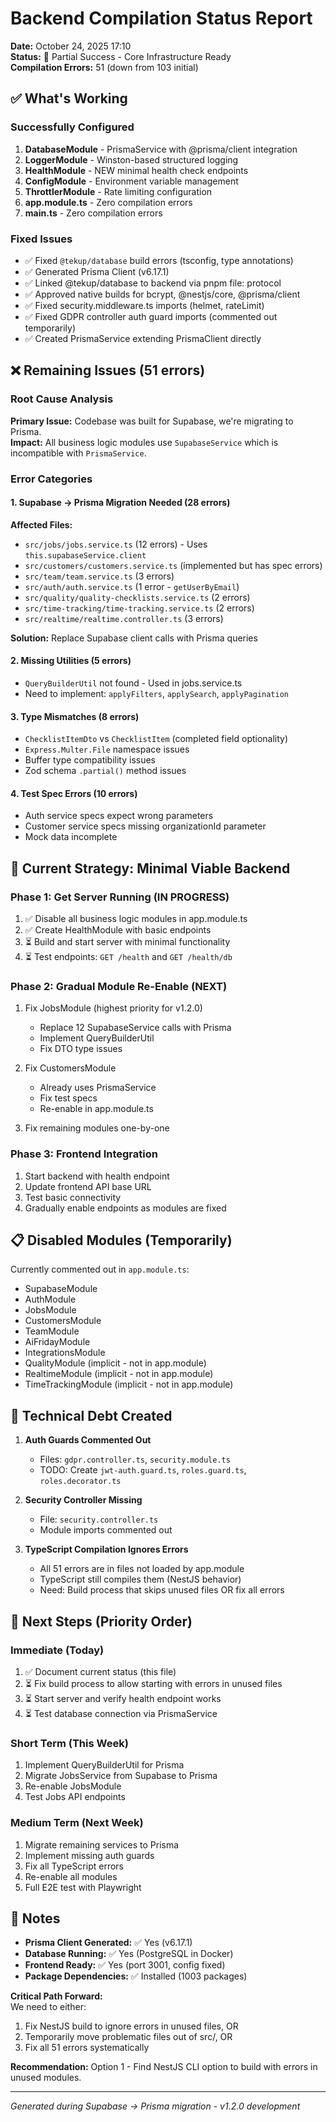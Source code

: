 # Backend Compilation Status Report
**Date:** October 24, 2025 17:10  
**Status:** 🚧 Partial Success - Core Infrastructure Ready  
**Compilation Errors:** 51 (down from 103 initial)

## ✅ What's Working

### Successfully Configured
1. **DatabaseModule** - PrismaService with @prisma/client integration
2. **LoggerModule** - Winston-based structured logging
3. **HealthModule** - NEW minimal health check endpoints
4. **ConfigModule** - Environment variable management
5. **ThrottlerModule** - Rate limiting configuration
6. **app.module.ts** - Zero compilation errors
7. **main.ts** - Zero compilation errors

### Fixed Issues
- ✅ Fixed `@tekup/database` build errors (tsconfig, type annotations)
- ✅ Generated Prisma Client (v6.17.1)
- ✅ Linked @tekup/database to backend via pnpm file: protocol
- ✅ Approved native builds for bcrypt, @nestjs/core, @prisma/client
- ✅ Fixed security.middleware.ts imports (helmet, rateLimit)
- ✅ Fixed GDPR controller auth guard imports (commented out temporarily)
- ✅ Created PrismaService extending PrismaClient directly

## ❌ Remaining Issues (51 errors)

### Root Cause Analysis
**Primary Issue:** Codebase was built for Supabase, we're migrating to Prisma.  
**Impact:** All business logic modules use `SupabaseService` which is incompatible with `PrismaService`.

### Error Categories

#### 1. Supabase → Prisma Migration Needed (28 errors)
**Affected Files:**
- `src/jobs/jobs.service.ts` (12 errors) - Uses `this.supabaseService.client`
- `src/customers/customers.service.ts` (implemented but has spec errors)
- `src/team/team.service.ts` (3 errors)
- `src/auth/auth.service.ts` (1 error - `getUserByEmail`)
- `src/quality/quality-checklists.service.ts` (2 errors)
- `src/time-tracking/time-tracking.service.ts` (2 errors)
- `src/realtime/realtime.controller.ts` (3 errors)

**Solution:** Replace Supabase client calls with Prisma queries

#### 2. Missing Utilities (5 errors)
- `QueryBuilderUtil` not found - Used in jobs.service.ts
- Need to implement: `applyFilters`, `applySearch`, `applyPagination`

#### 3. Type Mismatches (8 errors)
- `ChecklistItemDto` vs `ChecklistItem` (completed field optionality)
- `Express.Multer.File` namespace issues
- Buffer type compatibility issues
- Zod schema `.partial()` method issues

#### 4. Test Spec Errors (10 errors)
- Auth service specs expect wrong parameters
- Customer service specs missing organizationId parameter
- Mock data incomplete

## 🎯 Current Strategy: Minimal Viable Backend

### Phase 1: Get Server Running (IN PROGRESS)
1. ✅ Disable all business logic modules in app.module.ts
2. ✅ Create HealthModule with basic endpoints
3. ⏳ Build and start server with minimal functionality
4. ⏳ Test endpoints: `GET /health` and `GET /health/db`

### Phase 2: Gradual Module Re-Enable (NEXT)
1. Fix JobsModule (highest priority for v1.2.0)
   - Replace 12 SupabaseService calls with Prisma
   - Implement QueryBuilderUtil
   - Fix DTO type issues

2. Fix CustomersModule
   - Already uses PrismaService
   - Fix test specs
   - Re-enable in app.module.ts

3. Fix remaining modules one-by-one

### Phase 3: Frontend Integration
1. Start backend with health endpoint
2. Update frontend API base URL
3. Test basic connectivity
4. Gradually enable endpoints as modules are fixed

## 📋 Disabled Modules (Temporarily)

Currently commented out in `app.module.ts`:
- SupabaseModule
- AuthModule
- JobsModule
- CustomersModule
- TeamModule
- AiFridayModule
- IntegrationsModule
- QualityModule (implicit - not in app.module)
- RealtimeModule (implicit - not in app.module)
- TimeTrackingModule (implicit - not in app.module)

## 🔧 Technical Debt Created

1. **Auth Guards Commented Out**
   - Files: `gdpr.controller.ts`, `security.module.ts`
   - TODO: Create `jwt-auth.guard.ts`, `roles.guard.ts`, `roles.decorator.ts`

2. **Security Controller Missing**
   - File: `security.controller.ts`
   - Module imports commented out

3. **TypeScript Compilation Ignores Errors**
   - All 51 errors are in files not loaded by app.module
   - TypeScript still compiles them (NestJS behavior)
   - Need: Build process that skips unused files OR fix all errors

## 🚀 Next Steps (Priority Order)

### Immediate (Today)
1. ✅ Document current status (this file)
2. ⏳ Fix build process to allow starting with errors in unused files
3. ⏳ Start server and verify health endpoint works
4. ⏳ Test database connection via PrismaService

### Short Term (This Week)
1. Implement QueryBuilderUtil for Prisma
2. Migrate JobsService from Supabase to Prisma
3. Re-enable JobsModule
4. Test Jobs API endpoints

### Medium Term (Next Week)
1. Migrate remaining services to Prisma
2. Implement missing auth guards
3. Fix all TypeScript errors
4. Re-enable all modules
5. Full E2E test with Playwright

## 📝 Notes

- **Prisma Client Generated:** ✅ Yes (v6.17.1)
- **Database Running:** ✅ Yes (PostgreSQL in Docker)
- **Frontend Ready:** ✅ Yes (port 3001, config fixed)
- **Package Dependencies:** ✅ Installed (1003 packages)

**Critical Path Forward:**  
We need to either:
1. Fix NestJS build to ignore errors in unused files, OR
2. Temporarily move problematic files out of src/, OR
3. Fix all 51 errors systematically

**Recommendation:** Option 1 - Find NestJS CLI option to build with errors in unused modules.

---
*Generated during Supabase → Prisma migration - v1.2.0 development*
